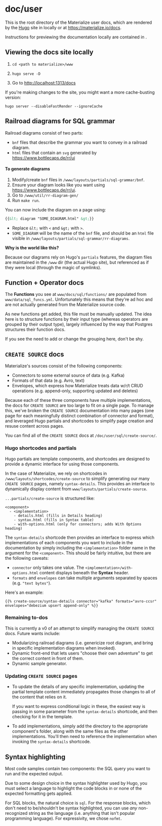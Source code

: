 # doc/user

This is the root directory of the Materialize user docs, which are rendered by
the [Hugo](https://gohugo.io/) site in </www> locally or at <https://materialize.io/docs>.

Instructions for previewing the documentation locally are contained in </www>.

## Viewing the docs site locally

1.
    ```shell
    cd <path to materialize>/www
    ```

1.
    ```shell
    hugo serve -D
    ```

1. Go to <http://localhost:1313/docs>

If you're making changes to the site, you might want a more cache-busting version:

```shell
hugo server --disableFastRender --ignoreCache
```

## Railroad diagrams for SQL grammar

Railroad diagrams consist of two parts:

- `bnf` files that describe the grammar you want to convey in a railroad
  diagram.
- `html` files that contain an `svg` generated by
  <https://www.bottlecaps.de/rr/ui>

#### To generate diagrams

1. Modify/create `bnf` files in `/www/layouts/partials/sql-grammar/bnf`.
1. Ensure your diagram looks like you want using
   <https://www.bottlecaps.de/rr/ui>.
2. Go to `/www/util/rr-diagram-gen/`
3. Run `make run`.

You can now include the diagram on a page using:

```html
{{&lt; diagram "SOME_DIAGRAM.html" &gt;}}
```

- Replace `&lt;` with `<` and `&gt;` with `>`.
- `SOME_DIAGRAM` will be the name of the `bnf` file, and should be an `html`
  file visible in `/www/layouts/partials/sql-grammar/rr-diagrams`.

**Why is the world like this?**

Because our diagrams rely on Hugo's `partials` features, the diagram files are
maintained in the `/www` dir (the actual Hugo site), but referenced as if they
were local (through the magic of symlinks).

## Function + Operator docs

The **Functions** you see at `www/docs/sql/functions/` are populated from
`www/data/sql_funcs.yml`. Unfortunately this means that they're ad hoc and are
not actually generated from the Materialize source code.

As new functions get added, this file must be manually updated. The idea here is
to structure functions by their input type (whereas operators are grouped by
their output type), largely influenced by the way that Postgres structures their
function docs.

If you see the need to add or change the grouping here, don't be shy.

## `CREATE SOURCE` docs

Materialize's sources consist of the following components:

- Connectors to some external source of data (e.g. Kafka)
- Formats of that data (e.g. Avro, text)
- Envelopes, which express how Materialize treats data w/r/t CRUD operations
  (e.g. append-only, supporting updated and deletes)

Because each of these three components have multiple implementations, the
docs for `CREATE SOURCE` are too large to fit on a single page. To manage this,
we've broken the `CREATE SOURCE` documentation into many pages (one page for
each meaningfully distinct combination of connector and format), and leveraged
Hugo partials and shortcodes to simplify page creation and resuse content across
pages.

You can find all of the `CREATE SOURCE` docs at `/doc/user/sql/create-source/`.

### Hugo shortcodes and partials

Hugo partials are template components, and shortcodes are designed to provide
a dynamic interface for using those components.

In the case of Materialize, we rely on shortcodes in
`/www/layouts/shortcodes/create-source` to simplify generating our many
`CREATE SOURCE` pages, namely `syntax-details`.  This provides an interface
to dynamically display content from `www/layouts/partials/create-source`.

`...partials/create-source` is structured like:

```
<component>
  - <implementation>
    - details.html (fills in Details heading)
    - syntax.html (fills in Syntax table)
    - with-options.html (only for connectors; adds With Options heading)
```

The `syntax-details` shortcode then provides an interface to express which
implementations of each components you want to include in the documentation
by simply including the `<implementation>` folder name in the argument for
the `<component>`. This should be fairly intuitive, but there are the following
caveats:

- `connector` only takes one value. The `<implementation>/with-options.html`
  content displays beneath the **Syntax** header.
- `formats` and `envelopes` can take multiple arguments separated by spaces (e.g.
  `"text bytes"`).

Here's an example:

```
{{% create-source/syntax-details connector="kafka" formats="avro-ccsr" envelopes="debezium upsert append-only" %}}
```

### Remaining to-dos

This is currently a v0 of an attempt to simplify managing the `CREATE SOURCE`
docs. Future wants include:

- Modularizing railroad diagrams (i.e. genericize root diagram, and bring in
  specific implementation diagrams when invoked).
- Dynamic front-end that lets users "choose their own adventure" to get the
  correct content in front of them.
- Dynamic sample generator.

### Updating `CREATE SOURCE` pages

- To update the details of any specific implementation, updating
  the partial template content immediately propagates those changes to all
  of the content that relies on it.

  If you want to express conditional logic in these, the easiest way is passing
  in some parameter from the `syntax-details` shortcode, and then checking for
  it in the template.

- To add implementations, simply add the directory to the appropriate component's
  folder, along with the same files as the other implementations. You'll then
  need to reference the implementation when invoking the `syntax-details`
  shortcode.

## Syntax highlighting

Most code samples contain two components: the SQL query you want to run and the
expected output.

Due to some design choice in the syntax highlighter used by Hugo, you must
select a language to highlight the code blocks in or none of the expected
formatting gets applied.

For SQL blocks, the natural choice is `sql`. For the response blocks, which
don't need to be/shouldn't be syntax highlighted, you can use _any_
non-recognized string as the language (i.e. anything that isn't popular
programming language). For expressivity, we chose `nofmt`.
